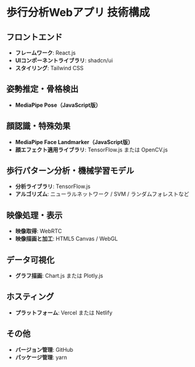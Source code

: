 # 歩行分析Webアプリ 技術構成

## フロントエンド

- **フレームワーク**: React.js
- **UIコンポーネントライブラリ**: shadcn/ui
- **スタイリング**: Tailwind CSS

## 姿勢推定・骨格検出

- **MediaPipe Pose（JavaScript版）**

## 顔認識・特殊効果

- **MediaPipe Face Landmarker（JavaScript版）**
- **顔エフェクト適用ライブラリ**: TensorFlow.js または OpenCV.js

## 歩行パターン分析・機械学習モデル

- **分析ライブラリ**: TensorFlow.js
- **アルゴリズム**: ニューラルネットワーク / SVM / ランダムフォレストなど

## 映像処理・表示

- **映像取得**: WebRTC
- **映像描画と加工**: HTML5 Canvas / WebGL

## データ可視化

- **グラフ描画**: Chart.js または Plotly.js

## ホスティング

- **プラットフォーム**: Vercel または Netlify

## その他

- **バージョン管理**: GitHub
- **パッケージ管理**: yarn
